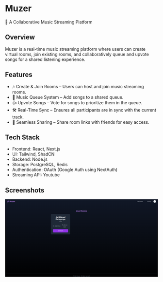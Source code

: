 
# Muzer

🚀 A Collaborative Music Streaming Platform

## Overview
Muzer is a real-time music streaming platform where users can create virtual rooms, join existing rooms, and collaboratively queue and upvote songs for a shared listening experience.

## Features
- 🎶 Create & Join Rooms – Users can host and join music streaming rooms.
- 📌 Music Queue System – Add songs to a shared queue.
- 👍 Upvote Songs – Vote for songs to prioritize them in the queue.
- 🛠️ Real-Time Sync – Ensures all participants are in sync with the current track.
- 🔗 Seamless Sharing – Share room links with friends for easy access.

## Tech Stack
- Frontend: React, Next.js
- UI: Tailwind, ShadCN
- Backend: Node.js
- Storage: PostgreSQL, Redis
- Authentication: OAuth (Google Auth using NextAuth)
- Streaming API: Youtube




## Screenshots

![App Screenshot](assets/live_rooms.png)

